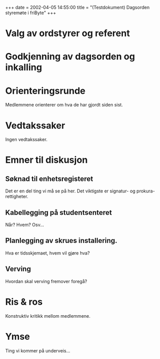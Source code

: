 +++
date = 2002-04-05 14:55:00
title = "(Testdokument) Dagsorden styremøte i friByte"
+++

# Valg av ordstyrer og referent

# Godkjenning av dagsorden og inkalling

# Orienteringsrunde

Medlemmene orienterer om hva de har gjordt siden sist.

# Vedtakssaker

Ingen vedtakssaker.

# Emner til diskusjon

## Søknad til enhetsregisteret

Det er en del ting vi må se på her. Det viktigste er signatur- og
prokura-rettigheter.

## Kabellegging på studentsenteret

Når? Hvem? Osv\...

## Planlegging av skrues installering.

Hva er tidsskjemaet, hvem vil gjøre hva?

## Verving

Hvordan skal verving fremover foregå?

# Ris & ros

Konstruktiv kritikk mellom medlemmene.

# Ymse

Ting vi kommer på underveis\...
